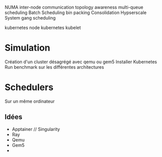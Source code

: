 NUMA
inter-node communication
topology awareness
multi-queue scheduling
Batch Scheduling
bin packing
Consolidation
Hypserscale System
gang scheduling

kubernetes node
kubernetes kubelet


# Simulation

Création d'un cluster désagrégé avec qemu ou gem5
Installer Kubernetes
Run benchmark sur les différentes architectures

# Schedulers

Sur un même ordinateur


## Idées

- Apptainer // Singularity
- Ray
- Qemu
- Gem5
- 
